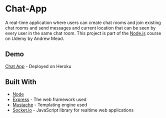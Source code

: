 # Chat-App

A real-time application where users can create chat rooms and join existing chat rooms and send messages and current location that can be seen by every user in the same chat room. This project is part of the [Node.js](https://www.udemy.com/course/the-complete-nodejs-developer-course-2/) course on Udemy by Andrew Mead.

## Demo
[Chat App](https://argote-chat-app.herokuapp.com/) - Deployed on Heroku

## Built With
* [Node](https://nodejs.org/dist/latest-v12.x/docs/api/) 
* [Express](http://expressjs.com/en/4x/api.html) - The web framework used
* [Mustache](https://github.com/janl/mustache.js) - Templating engine used
* [Socket.io](https://socket.io/)  - JavaScript library for realtime web applications
